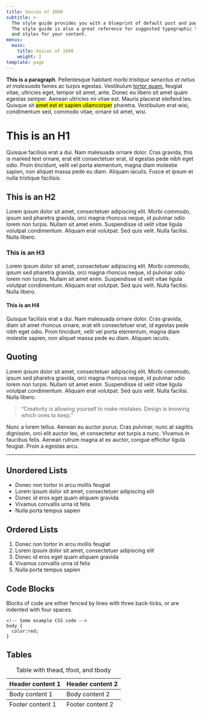 ```yaml
---
title: Voices of 1000
subtitle: >-
  The style guide provides you with a blueprint of default post and page styles.
  The style guide is also a great reference for suggested typographic treatment
  and styles for your content.
menus:
  main:
    title: Voices of 1000
    weight: 2
template: page
---
```


**This is a paragraph**. Pellentesque habitant morbi *tristique senectus et netus et malesuada* fames ac turpis egestas. Vestibulum [tortor quam](https://www.google.com), feugiat vitae, ultricies eget, tempor sit amet, ante. Donec eu libero sit amet quam egestas semper. Aenean ultricies mi vitae est. Mauris placerat eleifend leo. Quisque sit <mark>amet est et sapien ullamcorper</mark> pharetra. Vestibulum erat wisi, condimentum sed, commodo vitae, ornare sit amet, wisi.

# This is an H1

Quisque facilisis erat a dui. Nam malesuada ornare dolor. Cras gravida, this is marked text ornare, erat elit consectetuer erat, id egestas pede nibh eget odio. Proin tincidunt, velit vel porta elementum, magna diam molestie sapien, non aliquet massa pede eu diam. Aliquam iaculis. Fusce et ipsum et nulla tristique facilisis.

## This is an H2

Lorem ipsum dolor sit amet, consectetuer adipiscing elit. Morbi commodo, ipsum sed pharetra gravida, orci magna rhoncus neque, id pulvinar odio lorem non turpis. Nullam sit amet enim. Suspendisse id velit vitae ligula volutpat condimentum. Aliquam erat volutpat. Sed quis velit. Nulla facilisi. Nulla libero.

### This is an H3

Lorem ipsum dolor sit amet, consectetuer adipiscing elit. Morbi commodo, ipsum sed pharetra gravida, orci magna rhoncus neque, id pulvinar odio lorem non turpis. Nullam sit amet enim. Suspendisse id velit vitae ligula volutpat condimentum. Aliquam erat volutpat. Sed quis velit. Nulla facilisi. Nulla libero.

#### This is an H4

Quisque facilisis erat a dui. Nam malesuada ornare dolor. Cras gravida, diam sit amet rhoncus ornare, erat elit consectetuer erat, id egestas pede nibh eget odio. Proin tincidunt, velit vel porta elementum, magna diam molestie sapien, non aliquet massa pede eu diam. Aliquam iaculis.

## Quoting

Lorem ipsum dolor sit amet, consectetuer adipiscing elit. Morbi commodo, ipsum sed pharetra gravida, orci magna rhoncus neque, id pulvinar odio lorem non turpis. Nullam sit amet enim. Suspendisse id velit vitae ligula volutpat condimentum. Aliquam erat volutpat. Sed quis velit. Nulla facilisi. Nulla libero.

>&ldquo;Creativity is allowing yourself to make mistakes. Design is knowing which ones to keep.&rdquo;

Nunc a lorem tellus. Aenean eu auctor purus. Cras pulvinar, nunc at sagittis dignissim, orci elit auctor leo, et consectetur est turpis a nunc. Vivamus in faucibus felis. Aenean rutrum magna at ex auctor, congue efficitur ligula feugiat. Proin a egestas arcu.

<hr />

## Unordered Lists

+ Donec non tortor in arcu mollis feugiat
+ Lorem ipsum dolor sit amet, consectetuer adipiscing elit
+ Donec id eros eget quam aliquam gravida
+ Vivamus convallis urna id felis
+ Nulla porta tempus sapien

## Ordered Lists

1. Donec non tortor in arcu mollis feugiat
2. Lorem ipsum dolor sit amet, consectetuer adipiscing elit
3. Donec id eros eget quam aliquam gravida
4. Vivamus convallis urna id felis
5. Nulla porta tempus sapien

## Code Blocks

Blocks of code are either fenced by lines with three back-ticks, or are indented with four spaces.

```
<!-- Some example CSS code -->
body {
  color:red;
}
```

## Tables

<table>
    <caption>Table with thead, tfoot, and tbody</caption>
  <thead>
    <tr>
      <th>Header content 1</th>
      <th>Header content 2</th>
    </tr>
  </thead>
  <tbody>
    <tr>
      <td>Body content 1</td>
      <td>Body content 2</td>
    </tr>
  </tbody>
  <tfoot>
    <tr>
      <td>Footer content 1</td>
      <td>Footer content 2</td>
    </tr>
  </tfoot>
</table>
